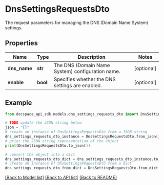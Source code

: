 # DnsSettingsRequestsDto
The request parameters for managing the DNS (Domain Name System) settings.

## Properties

Name | Type | Description | Notes
------------ | ------------- | ------------- | -------------
**dns_name** | **str** | The DNS (Domain Name System) configuration name. | [optional] 
**enable** | **bool** | Specifies whether the DNS settings are enabled. | [optional] 

## Example

```python
from docspace_api_sdk.models.dns_settings_requests_dto import DnsSettingsRequestsDto

# TODO update the JSON string below
json = "{}"
# create an instance of DnsSettingsRequestsDto from a JSON string
dns_settings_requests_dto_instance = DnsSettingsRequestsDto.from_json(json)
# print the JSON string representation of the object
print(DnsSettingsRequestsDto.to_json())

# convert the object into a dict
dns_settings_requests_dto_dict = dns_settings_requests_dto_instance.to_dict()
# create an instance of DnsSettingsRequestsDto from a dict
dns_settings_requests_dto_from_dict = DnsSettingsRequestsDto.from_dict(dns_settings_requests_dto_dict)
```
[[Back to Model list]](../README.md#documentation-for-models) [[Back to API list]](../README.md#documentation-for-api-endpoints) [[Back to README]](../README.md)


